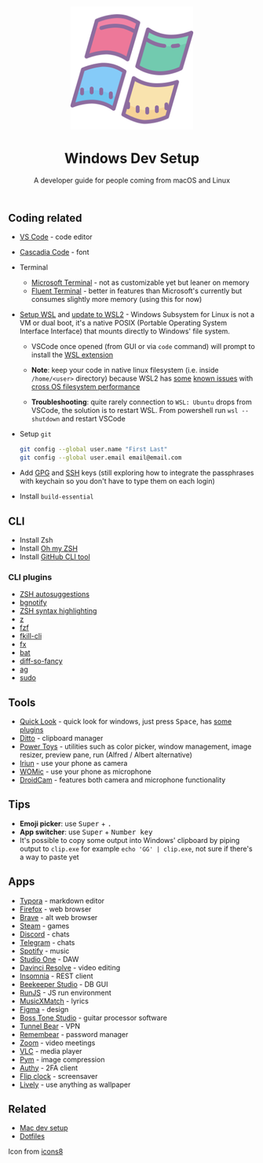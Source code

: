 <header align="center">
    <div align="center">
        <img src="icon.png" alt="Logo" width="250" />
    </div>
    <h1 align="center">Windows Dev Setup</h1>
    <p align="center">A developer guide for people coming from macOS and Linux</p>
</header>



## Coding related

- [VS Code](https://code.visualstudio.com/Download) - code editor

- [Cascadia Code](https://github.com/microsoft/cascadia-code) - font

- Terminal
  - [Microsoft Terminal](https://www.microsoft.com/en-us/p/windows-terminal/9n0dx20hk701?activetab=pivot:overviewtab) - not as customizable yet but leaner on memory
  - [Fluent Terminal](https://www.microsoft.com/en-us/p/fluent-terminal/9p2krlmfxf9t?cid=storebadge&ocid=badge&rtc=1&activetab=pivot:overviewtab) - better in features than Microsoft's currently but consumes slightly more memory (using this for now)

- [Setup WSL](https://github.com/michaeltreat/Windows-Subsystem-For-Linux-Setup-Guide) and [update to WSL2](https://docs.microsoft.com/en-us/windows/wsl/install-win10#update-to-wsl-2) - Windows Subsystem for Linux is not a VM or dual boot, it's a native POSIX (Portable Operating System Interface Interface) that mounts directly to Windows' file system.

  - VSCode once opened (from GUI or via `code` command) will prompt to install the [WSL extension](https://marketplace.visualstudio.com/items?itemName=ms-vscode-remote.remote-wsl)

  - **Note**: keep your code in native linux filesystem (i.e. inside `/home/<user>` directory) because WSL2 has [some](https://docs.microsoft.com/en-us/windows/wsl/compare-versions) [known issues](https://github.com/microsoft/WSL/issues/4197) with [cross OS filesystem performance](https://vxlabs.com/2019/12/06/wsl2-io-measurements/)

  - **Troubleshooting**: quite rarely connection to `WSL: Ubuntu` drops from VSCode, the solution is to restart WSL. From powershell run `wsl --shutdown` and restart VSCode

- Setup `git`

  ```sh
  git config --global user.name "First Last"
  git config --global user.email email@email.com
  ```

- Add [GPG](https://help.github.com/en/articles/managing-commit-signature-verification) and [SSH](https://help.github.com/en/articles/connecting-to-github-with-ssh) keys (still exploring how to integrate the passphrases with keychain so you don't have to type them on each login)

- Install `build-essential`



## CLI

- Install Zsh
- Install [Oh my ZSH](https://github.com/robbyrussell/oh-my-zsh)
- Install [GitHub CLI tool](https://github.com/cli/cli)



### CLI plugins

- [ZSH autosuggestions](https://github.com/zsh-users/zsh-autosuggestions/blob/master/INSTALL.md)
- [bgnotify](https://github.com/robbyrussell/oh-my-zsh/tree/master/plugins/bgnotify)
- [ZSH syntax highlighting](https://github.com/zsh-users/zsh-syntax-highlighting/blob/master/INSTALL.md)
- [z](https://github.com/robbyrussell/oh-my-zsh/tree/master/plugins/z)
- [fzf](https://github.com/junegunn/fzf)
- [fkill-cli](https://github.com/sindresorhus/fkill-cli)
- [fx](https://github.com/antonmedv/fx)
- [bat](https://github.com/sharkdp/bat#on-ubuntu-using-apt)
- [diff-so-fancy](https://github.com/so-fancy/diff-so-fancy)
- [ag](https://github.com/ggreer/the_silver_searcher)
- [sudo](https://github.com/robbyrussell/oh-my-zsh/tree/master/plugins/sudo)



## Tools

- [Quick Look](https://github.com/QL-Win/QuickLook) - quick look for windows, just press <kbd>Space</kbd>, has [some plugins](https://github.com/QL-Win/QuickLook/wiki/Available-Plugins)
- [Ditto](https://www.microsoft.com/en-us/p/ditto-clipboard/9nblggh3zbjq?activetab=pivot:overviewtab#) - clipboard manager
- [Power Toys](https://github.com/microsoft/PowerToys) - utilities such as color picker, window management, image resizer, preview pane, run (Alfred / Albert alternative)
- [Iriun](https://iriun.com/) - use your phone as camera
- [WOMic](https://wolicheng.com/womic/) - use your phone as microphone
- [DroidCam](http://www.dev47apps.com/) - features both camera and microphone functionality



## Tips

- **Emoji picker**: use <kbd>Super</kbd> + <kbd>.</kbd>
- **App switcher**: use <kbd>Super</kbd> + <kbd>Number key</kbd>
- It's possible to copy some output into Windows' clipboard by piping output to `clip.exe` for example `echo 'GG' | clip.exe`, not sure if there's a way to paste yet



## Apps

- [Typora](https://typora.io/) - markdown editor
- [Firefox](https://www.mozilla.org/en-US/firefox/new/) - web browser
- [Brave](https://brave.com/download/) - alt web browser
- [Steam](https://store.steampowered.com/) - games
- [Discord](https://discord.com/new) - chats
- [Telegram](https://telegram.org/) - chats
- [Spotify](https://www.spotify.com/in/download/windows/) - music
- [Studio One](https://www.presonus.com/products/Studio-One) - DAW
- [Davinci Resolve](https://www.blackmagicdesign.com/products/davinciresolve/) - video editing
- [Insomnia](https://insomnia.rest/download/#windows) - REST client
- [Beekeeper Studio](https://github.com/beekeeper-studio/beekeeper-studio) - DB GUI
- [RunJS](https://runjs.dev/) - JS run environment
- [MusicXMatch](https://www.microsoft.com/en-us/p/musixmatch-lyrics-sing-along-spotify-itunes-windows-media-player/9wzdncrfj235?activetab=pivot:overviewtab) - lyrics
- [Figma](https://www.figma.com/downloads/) - design
- [Boss Tone Studio](https://www.boss.info/global/products/gt-1/downloads/) - guitar processor software
- [Tunnel Bear](https://www.tunnelbear.com/apps/windows) - VPN
- [Remembear](https://www.remembear.com/download) - password manager
- [Zoom](https://zoom.us/download#client_4meeting) - video meetings
- [VLC](https://www.microsoft.com/en-us/p/vlc/9nblggh4vvnh?activetab=pivot:overviewtab) - media player
- [Pym](https://www.microsoft.com/en-us/p/pym/9pmtmrnbxmpb?activetab=pivot:overviewtab) - image compression
- [Authy](https://www.microsoft.com/en-us/p/pym/9pmtmrnbxmpb?activetab=pivot:overviewtab) - 2FA client
- [Flip clock](https://fliqlo.com/#/screensaver) - screensaver
- [Lively](https://github.com/rocksdanister/lively) - use anything as wallpaper



## Related

- [Mac dev setup](https://github.com/divyanshu013/mac-dev-setup)
- [Dotfiles](https://github.com/divyanshu013/dotfiles)

Icon from [icons8](https://icons8.com)